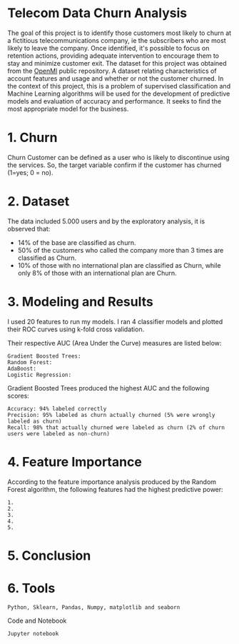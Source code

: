 # Telecom Data Churn Analysis

   The goal of this project is to identify those customers most likely to churn at a fictitious telecommunications company, ie the subscribers who are most likely to leave the company. Once identified, it's possible to focus on retention actions, providing adequate intervention to encourage them to stay and minimize customer exit. The dataset for this project was obtained from the [OpenMl](https://www.openml.org/d/40701) public repository. A dataset relating characteristics of account features and usage and whether or not the customer churned. In the context of this project, this is a problem of supervised classification and Machine Learning algorithms will be used for the development of predictive models and evaluation of accuracy and performance. It seeks to find the most appropriate model for the business.

# 1. Churn

  Churn Customer can be defined as a user who is likely to discontinue using the services.  So, the target variable confirm if the customer has churned (1=yes; 0 = no).

# 2. Dataset

   The data included 5.000 users and by the exploratory analysis, it is observed that:

   * 14% of the base are classified as churn.
   * 50% of the customers who called the company more than 3 times are classified as Churn.
   * 10% of those with no international plan are classified as Churn, while only 8% of those with an international plan are Churn.
    
# 3. Modeling and Results

I used 20 features to run my models. I ran 4 classifier models and plotted their ROC curves using k-fold cross validation. 

Their respective AUC (Area Under the Curve) measures are listed below:
    
    Gradient Boosted Trees:
    Random Forest:    
    AdaBoost:
    Logistic Regression: 

Gradient Boosted Trees produced the highest AUC and the following scores:

    Accuracy: 94% labeled correctly
    Precision: 95% labeled as churn actually churned (5% were wrongly labeled as churn)
    Recall: 98% that actually churned were labeled as churn (2% of churn users were labeled as non-churn)
    
    
 # 4. Feature Importance

According to the feature importance analysis produced by the Random Forest algorithm, the following features had the highest predictive power:

    1.
    2.
    3.
    4.
    5.
    
# 5. Conclusion



# 6. Tools

    Python, Sklearn, Pandas, Numpy, matplotlib and seaborn

Code and Notebook

    Jupyter notebook
